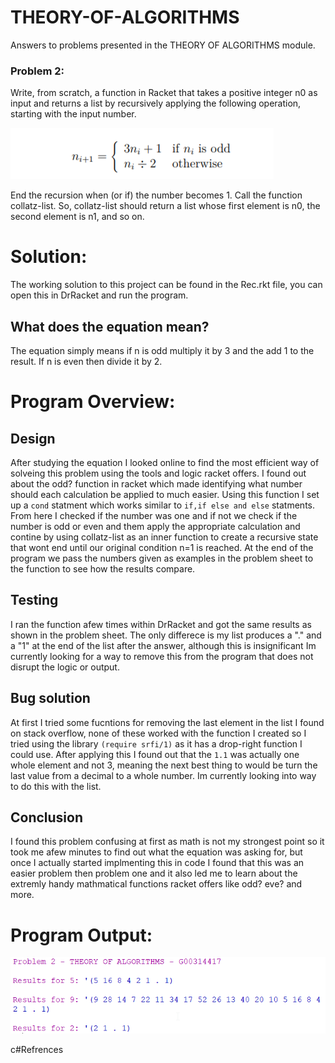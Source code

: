 # THEORY-OF-ALGORITHMS
Answers to problems presented in the THEORY OF ALGORITHMS module.

### Problem 2:
Write, from scratch, a function in Racket that takes a positive integer n0 as input
and returns a list by recursively applying the following operation, starting with the
input number.

![Function logic](equation.png "Function logic")

End the recursion when (or if) the number becomes 1. Call the function collatz-list.
So, collatz-list should return a list whose first element is n0, the second element
is n1, and so on. 

# Solution:
The working solution to this project can be found in the Rec.rkt file, you can open this in DrRacket and run the program.

## What does the equation mean?
The equation simply means if n is odd multiply it by 3 and the add 1 to the result. If n is even then divide it by 2.


# Program Overview:

## Design
After studying the equation I looked online to find the most efficient way of solveing this problem using the tools and logic racket offers. I found out about the odd? function in racket which made identifying what number should each calculation be applied to much easier. Using this function I set up a `cond` statment which works similar to `if,if else and else` statments. From here I checked if the number was one and if not we check if the number is odd or even and them apply the appropriate calculation and contine by using collatz-list as an inner function to create a recursive state that wont end until our original condition n=1 is reached. At the end of the program we pass the numbers given as examples in the problem sheet to the function to see how the results compare.

## Testing
I ran the function afew times within DrRacket and got the same results as shown in the problem sheet. The only differece is my list produces a "." and a "1" at the end of the list after the answer, although this is insignificant Im currently looking for a way to remove this from the program that does not disrupt the logic or output.

## Bug solution
At first I tried some fucntions for removing the last element in the list I found on stack overflow, none of these worked with the function I created so I tried using the library `(require srfi/1)` as it has a drop-right function I could use. After applying this I found out that the `1.1` was actually one whole element and not 3, meaning the next best thing to would be turn the last value from a decimal to a whole number. Im currently looking into way to do this with the list.

## Conclusion
I found this problem confusing at first as math is not my strongest point so it took me afew minutes to find out what the equation was asking for, but once I actually started implmenting this in code I found that this was an easier problem then problem one and it also led me to learn about the extremly handy mathmatical functions racket offers like odd? eve? and more.

# Program Output:
![results](Problem2/prob2.png "output")

c#Refrences